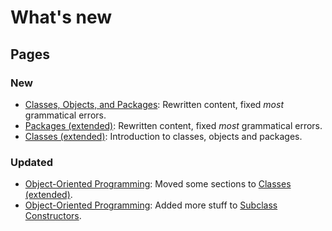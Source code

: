 # What's new

## Pages

### New
- [Classes, Objects, and Packages](./2/classes-objects-packages): Rewritten content, fixed *most* grammatical errors.
- [Packages (extended)](./2/packages-extension): Rewritten content, fixed *most* grammatical errors.
- [Classes (extended)](./2/classes-extension): Introduction to classes, objects and packages.

### Updated
- [Object-Oriented Programming](./2/oop): Moved some sections to [Classes (extended)](./2/classes-extension).
- [Object-Oriented Programming](./2/oop): Added more stuff to [Subclass Constructors](./2/oop#subclass-constructors).